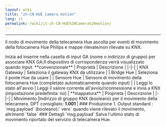 ```yaml
---
layout: wiki
title: "zh-CN-HUE Camera motion"
lang: it
permalink: /wiki/it-zh-CN-HUE%20Camera%20motion/
---
```

---
<p> Il nodo di movimento della telecamera Hue ascolta per eventi di movimento della fotocamera Hue Philips e mappe rilevate/non rilevate su KNX.</p>
Inizia ad inserire nella casella di input GA (nome o indirizzo di gruppo) per associare KNX GA;Il dispositivo di corrispondenza verrà visualizzato quando input.
**convenzionale**
| Proprietà | Descrizione |
|-|-|
| KNX Gateway | Seleziona il gateway KNX da utilizzare |
| Bridge Hue | Seleziona il ponte Hue da usare |
| Sensore Hue | Sensore di movimento della fotocamera Hue (completato automaticamente quando input) |
| Leggi lo stato all'avvio | Leggi il valore corrente all'avvio/riconnessione e invia a KNX (impostazione predefinita: no) |
**mappatura**
| Proprietà | Descrizione |
|-|-|
| Movimento |Indirizzo di gruppo KNX (booleano) per il movimento della telecamera. DPT consigliato: <b> 1.001 </b> |
### Produzione
1. Output standard
: `msg.payload` (booleano):` vero` quando viene rilevato il movimento, altrimenti `false`
### Dettagli
`msg.payload` Salva l'ultimo stato di movimento riportato del servizio di telecamera Hue.</script>
